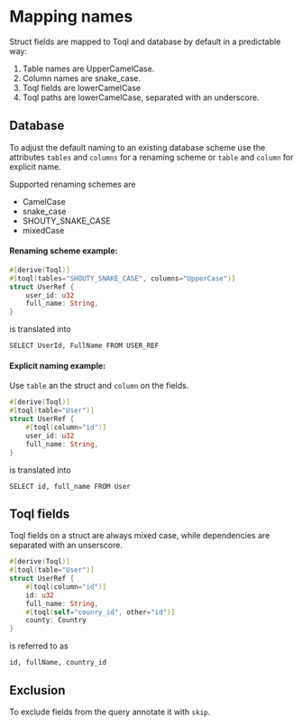 
# Mapping names
Struct fields are mapped to Toql and database by default in a predictable way:
1. Table names are UpperCamelCase.
2. Column names are snake_case.
3. Toql fields are lowerCamelCase
4. Toql paths are lowerCamelCase, separated with an underscore.


## Database
To adjust the default naming to an existing database scheme use the attributes `tables` and `columns` for a renaming scheme or `table` and `column` for explicit name.

Supported renaming schemes are 
- CamelCase
- snake_case
- SHOUTY\_SNAKE\_CASE
- mixedCase

#### Renaming scheme example:
```rust
#[derive(Toql)]
#[toql(tables="SHOUTY_SNAKE_CASE", columns="UpperCase")]
struct UserRef {
  	user_id: u32
	full_name: String,
}
```
is translated into 

`SELECT UserId, FullName FROM USER_REF`

#### Explicit naming example:
Use `table` an the struct and `column` on the fields.


```rust
#[derive(Toql)]
#[toql(table="User")]
struct UserRef {
	#[toql(column="id")]
	user_id: u32
	full_name: String,
}
```
is translated into 

`SELECT id, full_name FROM User`

## Toql fields

Toql fields on a struct are always mixed case, while dependencies are separated with an unserscore.

```rust
#[derive(Toql)]
#[toql(table="User")]
struct UserRef {
	#[toql(column="id")]
	id: u32
	full_name: String,
	#[toql(self="counry_id", other="id")]
	county: Country
}
```
is referred to as

`id, fullName, country_id`



## Exclusion
To exclude fields from the query annotate it with `skip`.


